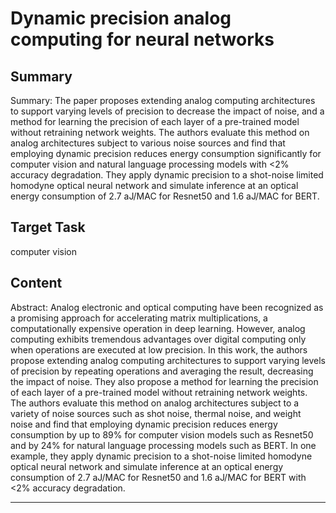 # Dynamic precision analog computing for neural networks

## Summary

Summary: The paper proposes extending analog computing architectures to support varying levels of precision to decrease the impact of noise, and a method for learning the precision of each layer of a pre-trained model without retraining network weights. The authors evaluate this method on analog architectures subject to various noise sources and find that employing dynamic precision reduces energy consumption significantly for computer vision and natural language processing models with <2% accuracy degradation. They apply dynamic precision to a shot-noise limited homodyne optical neural network and simulate inference at an optical energy consumption of 2.7 aJ/MAC for Resnet50 and 1.6 aJ/MAC for BERT.


## Target Task

computer vision

## Content

Abstract: Analog electronic and optical computing have been recognized as a promising approach for accelerating matrix multiplications, a computationally expensive operation in deep learning. However, analog computing exhibits tremendous advantages over digital computing only when operations are executed at low precision. In this work, the authors propose extending analog computing architectures to support varying levels of precision by repeating operations and averaging the result, decreasing the impact of noise. They also propose a method for learning the precision of each layer of a pre-trained model without retraining network weights. The authors evaluate this method on analog architectures subject to a variety of noise sources such as shot noise, thermal noise, and weight noise and find that employing dynamic precision reduces energy consumption by up to 89% for computer vision models such as Resnet50 and by 24% for natural language processing models such as BERT. In one example, they apply dynamic precision to a shot-noise limited homodyne optical neural network and simulate inference at an optical energy consumption of 2.7 aJ/MAC for Resnet50 and 1.6 aJ/MAC for BERT with <2% accuracy degradation.



---

